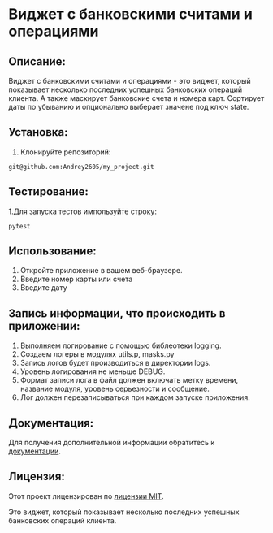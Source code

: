 # Виджет с банковскими считами и операциями

## Описание:

Виджет с банковскими считами и операциями - это виджет, который показывает несколько последних успешных банковских операций клиента. А также маскирует банковские счета и номера карт. Сортирует даты по убыванию и опционально выберает значене под ключ state.

## Установка:

1. Клонируйте репозиторий:
```
git@github.com:Andrey2605/my_project.git
```
## Тестирование:

1.Для запуска тестов импользуйте строку:
```
pytest
```
## Использование:

1. Откройте приложение в вашем веб-браузере.
2. Введите номер карты или счета
3. Введите дату

## Запись информации, что происходить в приложении:

1. Выполняем логирование с помощью библеотеки logging.
2. Создаем логеры в модулях utils.p, masks.py
3. Запись логов будет производиться в директории logs.
4. Уровень логирования не меньше DEBUG.
5. Формат записи лога в файл должен включать метку времени, название модуля, уровень серьезности и сообщение.
6. Лог должен перезаписываться при каждом запуске приложения.

## Документация:

Для получения дополнительной информации обратитесь к [документации](docs/README.md).

## Лицензия:

Этот проект лицензирован по [лицензии MIT](LICENSE).


Это виджет, который показывает несколько последних успешных банковских операций клиента.